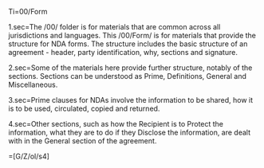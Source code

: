 Ti=00/Form

1.sec=The /00/ folder is for materials that are common across all jurisdictions and languages.  This /00/Form/ is for materials that provide the structure for NDA forms.  The structure includes the basic structure of an agreement - header, party identification, why, sections and signature.

2.sec=Some of the materials here provide further structure, notably of the sections.  Sections can be understood as Prime, Definitions, General and Miscellaneous.

3.sec=Prime clauses for NDAs involve the information to be shared, how it is to be used, circulated, copied and returned.

4.sec=Other sections, such as how the Recipient is to Protect the information, what they are to do if they Disclose the information, are dealt with in the General section of the agreement.

=[G/Z/ol/s4]